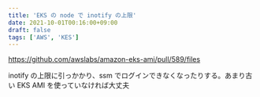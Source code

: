 ```yaml
---
title: 'EKS の node で inotify の上限'
date: 2021-10-01T00:16:00+09:00
draft: false
tags: ['AWS', 'KES']
---
```


https://github.com/awslabs/amazon-eks-ami/pull/589/files

inotify の上限に引っかかり、ssm でログインできなくなったりする。あまり古い EKS AMI を使っていなければ大丈夫
